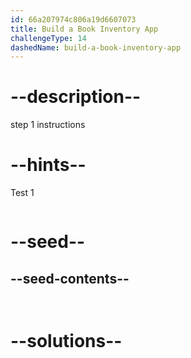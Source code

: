```yaml
---
id: 66a207974c806a19d6607073
title: Build a Book Inventory App
challengeType: 14
dashedName: build-a-book-inventory-app
---
```


# --description--

step 1 instructions

# --hints--

Test 1

```js

```

# --seed--

## --seed-contents--

```html

```

```css

```

# --solutions--

```html

```

```css

```
